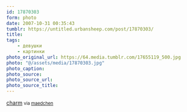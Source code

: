 ```yaml
---
id: 17870303
form: photo
date: 2007-10-31 00:35:43
tumblr: https://untitled.urbansheep.com/post/17870303/
title:
tags:
    - девушки
    - картинки
photo_original_url: https://64.media.tumblr.com/17655119_500.jpg
photo: "@/assets/media/17870303.jpg"
photo_caption:
photo_source:
photo_source_url:
photo_source_title:
---
```


<p><a href="http://www003.upp.so-net.ne.jp/charm/">charm</a> <small>via <a href="http://maedchen.tumblr.com/post/17655119">maedchen</a></small></p>
